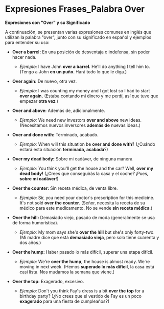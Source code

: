 # Expresiones Frases_Palabra Over



**Expresiones con "Over" y su Significado**

A continuación, se presentan varias expresiones comunes en inglés que utilizan la palabra "over", junto con su significado en español y ejemplos para entender su uso:

*   **Over a barrel:** En una posición de desventaja o indefensa, sin poder hacer nada.
    *   *Ejemplo:* I have John **over a barrel.** He'll do anything I tell him to. (Tengo a John **en un puño**. Hará todo lo que le diga.)

*   **Over again:** De nuevo, otra vez.
    *   *Ejemplo:* I was counting my money and I got lost so I had to start **over again.** (Estaba contando mi dinero y me perdí, así que tuve que empezar **otra vez**.)

*   **Over and above:** Además de, adicionalmente.
    *   *Ejemplo:* We need new investors **over and above** new ideas. (Necesitamos nuevos inversores **además de** nuevas ideas.)

*   **Over and done with:** Terminado, acabado.
    *   *Ejemplo:* When will this situation be **over and done with?** (¿Cuándo estará esta situación **terminada, acabada**?)

*   **Over my dead body:** Sobre mi cadáver, de ninguna manera.
    *   *Ejemplo:* You think you'll get the house and the car? Well, **over my dead body!** (¿Crees que conseguirás la casa y el coche? ¡Pues, **sobre mi cadáver**!)

*   **Over the counter:** Sin receta médica, de venta libre.
    *   *Ejemplo:* Sir, you need your doctor's prescription for this medicine. It's not sold **over the counter.** (Señor, necesita la receta de su médico para este medicamento. No se vende **sin receta médica**.)

*   **Over the hill:** Demasiado viejo, pasado de moda (generalmente se usa de forma humorística).
    *   *Ejemplo:* My mom says she's **over the hill** but she's only forty-two. (Mi madre dice que está **demasiado vieja**, pero solo tiene cuarenta y dos años.)

*   **Over the hump:** Haber pasado lo más difícil, superar una etapa difícil.
    *   *Ejemplo:* We're **over the hump,** the house is almost ready. We're moving in next week. (Hemos **superado lo más difícil**, la casa está casi lista. Nos mudamos la semana que viene.)

*   **Over the top:** Exagerado, excesivo.
    *   *Ejemplo:* Don't you think Fay's dress is a bit **over the top** for a birthday party? (¿No crees que el vestido de Fay es un poco **exagerado** para una fiesta de cumpleaños?)

